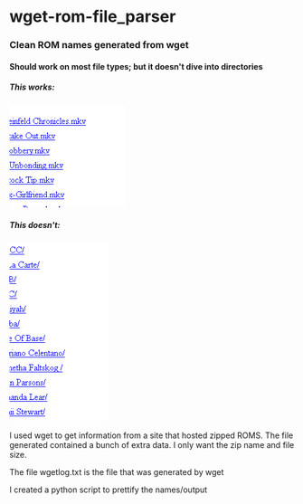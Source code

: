 # wget-rom-file_parser
### Clean ROM names generated from wget

#### Should work on most file types; but it doesn't dive into directories

##### This works:
![Correct:](/images/Sample_Type.png)

##### This doesn't:
![Incorrect:](/images/Incorrect_Format.png)

I used wget to get information from a site that hosted zipped ROMS.
The file generated contained a bunch of extra data.  I only want the zip name and file size.

The file wgetlog.txt is the file that was generated by wget

I created a python script to prettify the names/output
